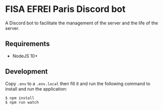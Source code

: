 # FISA EFREI Paris Discord bot

A Discord bot to facilitate the management of the server and the life of the server.

## Requirements

- NodeJS 10+

## Development

Copy `.env` to a `.env.local` then fill it and run the following command to install and run the application:

    $ npm install
    $ npm run watch
